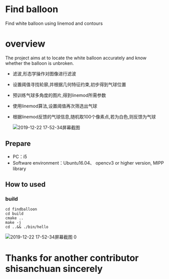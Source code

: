 
# Find balloon
Find white balloon using linemod and contours

# overview

The project aims at to locate the white balloon accurately and know whether the balloon is unbroken.

- 滤波,形态学操作对图像进行滤波

- 设置阈值寻找轮廓,并根据几何特征约束,初步得到气球位置

- 预训练气球多角度的图片,得到linemod所需参数

- 使用linemod算法,设置阈值再次筛选出气球

- 根据linemod反馈的气球信息,随机取100个像素点,若为白色,则反馈为气球

  ![2019-12-22 17-52-34屏幕截图](https://github.com/DorothysDad/findballoon/blob/master/doc/1.png)

## Prepare

- PC：i5
- Software environment：Ubuntu16.04、 opencv3 or higher version, MIPP library

## How to used

### build

```
cd findballoon
cd build
cmake ..
make -j
cd ..&& ./bin/hello
```
  ![2019-12-22 17-52-34屏幕截图](https://github.com/DorothysDad/findballoon/blob/master/doc/x.gif)
0
# Thanks for another contributor shisanchuan sincerely 

